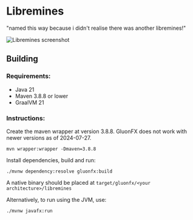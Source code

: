 # Libremines

"named this way because i didn't realise there was another libremines!"

![Libremines screenshot](https://github.com/user-attachments/assets/e0a4e551-afdf-4fc5-91c5-7ff45d36cb64)

## Building

### Requirements:
- Java 21
- Maven 3.8.8 or lower
- GraalVM 21

### Instructions:

Create the maven wrapper at version 3.8.8. GluonFX does not work with newer versions as of 2024-07-27.

```shell
mvn wrapper:wrapper -Dmaven=3.8.8
```

Install dependencies, build and run:

```shell
./mvnw dependency:resolve gluonfx:build
```

A native binary should be placed at `target/gluonfx/<your architecture>/libremines`

Alternatively, to run using the JVM, use:

```shell
./mvnw javafx:run
```
